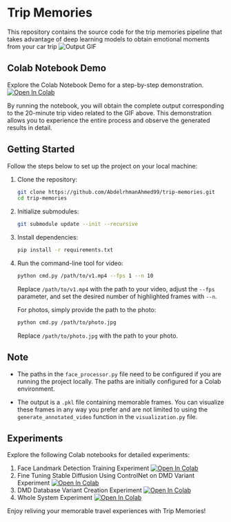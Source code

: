# Trip Memories

This repository contains the source code for the trip memories pipeline that takes advantage of deep learning models to obtain emotional moments from your car trip
![Output GIF](Tests/output.gif)


## Colab Notebook Demo
Explore the Colab Notebook Demo for a step-by-step demonstration.[![Open In Colab](https://colab.research.google.com/assets/colab-badge.svg)](https://colab.research.google.com/drive/1_PWUEjVedu6RdzzhVNu25RahvcJwRhLi?usp=sharing)

By running the notebook, you will obtain the complete output corresponding to the 20-minute trip video related to the GIF above. This demonstration allows you to experience the entire process and observe the generated results in detail.


## Getting Started

Follow the steps below to set up the project on your local machine:

1. Clone the repository:
    ```bash
    git clone https://github.com/AbdelrhmanAhmed99/trip-memories.git
    cd trip-memories
    ```

2. Initialize submodules:
    ```bash
    git submodule update --init --recursive
    ```

3. Install dependencies:
    ```bash
    pip install -r requirements.txt
    ```
4. Run the command-line tool for video:
    ```bash
    python cmd.py /path/to/v1.mp4 --fps 1 --n 10
    ```
    Replace `/path/to/v1.mp4` with the path to your video, adjust the `--fps` parameter, and set the desired number of highlighted frames with `--n`.

   For photos, simply provide the path to the photo:
    ```bash
    python cmd.py /path/to/photo.jpg
    ```
    Replace `/path/to/photo.jpg` with the path to your photo.


## Note

- The paths in the `face_processor.py` file need to be configured if you are running the project locally. The paths are initially configured for a Colab environment.

- The output is a `.pkl` file containing memorable frames. You can visualize these frames in any way you prefer and are not limited to using the `generate_annotated_video` function in the `visualization.py` file.

## Experiments

Explore the following Colab notebooks for detailed experiments:

1. Face Landmark Detection Training Experiment [![Open In Colab](https://colab.research.google.com/assets/colab-badge.svg)](https://colab.research.google.com/drive/1TDVExKz4HvsQbBImZfY8ytCELj20dxpC?usp=sharing)
2. Fine Tuning Stable Diffusion Using ControlNet on DMD Variant Experiment [![Open In Colab](https://colab.research.google.com/assets/colab-badge.svg)](https://colab.research.google.com/drive/1sDW1Flrl2-UbZq4hcRRSBGY2c0Bf0vIT?usp=sharing)
3. DMD Database Variant Creation Experiment [![Open In Colab](https://colab.research.google.com/assets/colab-badge.svg)](https://colab.research.google.com/drive/1m1OCOFcKGCK36dTcqkxlA3Hw0XTrr7vL?usp=sharing)
4. Whole System Experiment [![Open In Colab](https://colab.research.google.com/assets/colab-badge.svg)](https://colab.research.google.com/drive/1oWM5bDXgHzojxywK5Y4Ctzm1qtuJx62o?usp=sharing)

Enjoy reliving your memorable travel experiences with Trip Memories!
